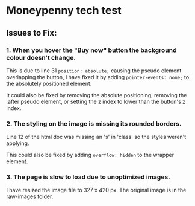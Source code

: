 # Moneypenny tech test

## Issues to Fix:

### 1. When you hover the "Buy now" button the background colour doesn't change.

This is due to line 31 `position: absolute;` causing the pseudo element overlapping the button, I have fixed it by adding `pointer-events: none;` to the absolutely positioned element.

It could also be fixed by removing the absolute positioning, removing the :after pseudo element, or setting the z index to lower than the button's z index.

### 2. The styling on the image is missing its rounded borders.

Line 12 of the html doc was missing an 's' in 'class' so the styles weren't applying.

This could also be fixed by adding `overflow: hidden` to the wrapper element.

### 3. The page is slow to load due to unoptimized images.

I have resized the image file to 327 x 420 px. The original image is in the raw-images folder.
